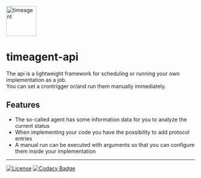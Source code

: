 <img src="https://www.smithx.org/wp-content/uploads/2020/05/timeagent.png" alt="timeagent" width="80"/>  

# timeagent-api
The api is a lightweight framework for scheduling or running your own implementation as a job.  
You can set a crontrigger or/and run them manually immediately.  

## Features
- The so-called agent has some information data for you to analyze the current status
- When implementing your code you have the possibility to add protocol entries
- A manual run can be executed with arguments so that you can configure them inside your implementation
  
<hr>  

[![License](https://img.shields.io/badge/License-Apache%202.0-blue.svg)](https://opensource.org/licenses/Apache-2.0)
[![Codacy Badge](https://api.codacy.com/project/badge/Grade/b2f8b9a864d344c596775a6ab91196fc)](https://app.codacy.com/manual/MCButcher/timeagent-api?utm_source=github.com&utm_medium=referral&utm_content=MCButcher/timeagent-api&utm_campaign=Badge_Grade_Settings)

